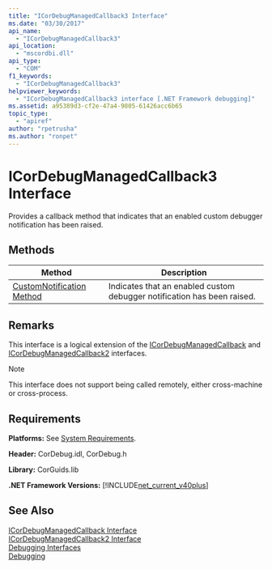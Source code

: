 ```yaml
---
title: "ICorDebugManagedCallback3 Interface"
ms.date: "03/30/2017"
api_name: 
  - "ICorDebugManagedCallback3"
api_location: 
  - "mscordbi.dll"
api_type: 
  - "COM"
f1_keywords: 
  - "ICorDebugManagedCallback3"
helpviewer_keywords: 
  - "ICorDebugManagedCallback3 interface [.NET Framework debugging]"
ms.assetid: a95389d3-cf2e-47a4-9805-61426acc6b65
topic_type: 
  - "apiref"
author: "rpetrusha"
ms.author: "ronpet"
---
```

# ICorDebugManagedCallback3 Interface
Provides a callback method that indicates that an enabled custom debugger notification has been raised.  

## Methods  


|Method|Description|  
|------------|-----------------|  
|[CustomNotification Method](../../../../docs/framework/unmanaged-api/debugging/icordebugmanagedcallback3-customnotification-method.md)|Indicates that an enabled custom debugger notification has been raised.|  

## Remarks  
 This interface is a logical extension of the [ICorDebugManagedCallback](../../../../docs/framework/unmanaged-api/debugging/icordebugmanagedcallback-interface.md) and [ICorDebugManagedCallback2](../../../../docs/framework/unmanaged-api/debugging/icordebugmanagedcallback2-interface.md) interfaces.  

> [!NOTE]
>  This interface does not support being called remotely, either cross-machine or cross-process.  

## Requirements  
 **Platforms:** See [System Requirements](../../../../docs/framework/get-started/system-requirements.md).  

 **Header:** CorDebug.idl, CorDebug.h  

 **Library:** CorGuids.lib  

 **.NET Framework Versions:** [!INCLUDE[net_current_v40plus](../../../../includes/net-current-v40plus-md.md)]  

## See Also  
 [ICorDebugManagedCallback Interface](../../../../docs/framework/unmanaged-api/debugging/icordebugmanagedcallback-interface.md)  
 [ICorDebugManagedCallback2 Interface](../../../../docs/framework/unmanaged-api/debugging/icordebugmanagedcallback2-interface.md)  
 [Debugging Interfaces](../../../../docs/framework/unmanaged-api/debugging/debugging-interfaces.md)  
 [Debugging](../../../../docs/framework/unmanaged-api/debugging/index.md)
